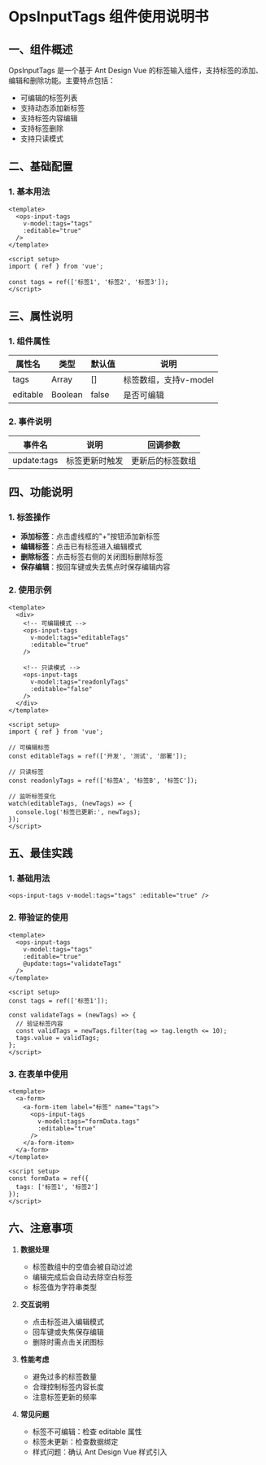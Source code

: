 # OpsInputTags 组件使用说明书

## 一、组件概述

OpsInputTags 是一个基于 Ant Design Vue 的标签输入组件，支持标签的添加、编辑和删除功能。主要特点包括：
- 可编辑的标签列表
- 支持动态添加新标签
- 支持标签内容编辑
- 支持标签删除
- 支持只读模式

## 二、基础配置

### 1. 基本用法
```vue
<template>
  <ops-input-tags
    v-model:tags="tags"
    :editable="true"
  />
</template>

<script setup>
import { ref } from 'vue';

const tags = ref(['标签1', '标签2', '标签3']);
</script>
```

## 三、属性说明

### 1. 组件属性
| 属性名 | 类型 | 默认值 | 说明 |
|--------|------|--------|------|
| tags | Array | [] | 标签数组，支持v-model |
| editable | Boolean | false | 是否可编辑 |

### 2. 事件说明
| 事件名 | 说明 | 回调参数 |
|--------|------|----------|
| update:tags | 标签更新时触发 | 更新后的标签数组 |

## 四、功能说明

### 1. 标签操作
- **添加标签**：点击虚线框的"+"按钮添加新标签
- **编辑标签**：点击已有标签进入编辑模式
- **删除标签**：点击标签右侧的关闭图标删除标签
- **保存编辑**：按回车键或失去焦点时保存编辑内容

### 2. 使用示例
```vue
<template>
  <div>
    <!-- 可编辑模式 -->
    <ops-input-tags
      v-model:tags="editableTags"
      :editable="true"
    />
    
    <!-- 只读模式 -->
    <ops-input-tags
      v-model:tags="readonlyTags"
      :editable="false"
    />
  </div>
</template>

<script setup>
import { ref } from 'vue';

// 可编辑标签
const editableTags = ref(['开发', '测试', '部署']);

// 只读标签
const readonlyTags = ref(['标签A', '标签B', '标签C']);

// 监听标签变化
watch(editableTags, (newTags) => {
  console.log('标签已更新:', newTags);
});
</script>
```

## 五、最佳实践

### 1. 基础用法
```vue
<ops-input-tags v-model:tags="tags" :editable="true" />
```

### 2. 带验证的使用
```vue
<template>
  <ops-input-tags
    v-model:tags="tags"
    :editable="true"
    @update:tags="validateTags"
  />
</template>

<script setup>
const tags = ref(['标签1']);

const validateTags = (newTags) => {
  // 验证标签内容
  const validTags = newTags.filter(tag => tag.length <= 10);
  tags.value = validTags;
};
</script>
```

### 3. 在表单中使用
```vue
<template>
  <a-form>
    <a-form-item label="标签" name="tags">
      <ops-input-tags
        v-model:tags="formData.tags"
        :editable="true"
      />
    </a-form-item>
  </a-form>
</template>

<script setup>
const formData = ref({
  tags: ['标签1', '标签2']
});
</script>
```

## 六、注意事项

1. **数据处理**
   - 标签数组中的空值会被自动过滤
   - 编辑完成后会自动去除空白标签
   - 标签值为字符串类型

2. **交互说明**
   - 点击标签进入编辑模式
   - 回车键或失焦保存编辑
   - 删除时需点击关闭图标

3. **性能考虑**
   - 避免过多的标签数量
   - 合理控制标签内容长度
   - 注意标签更新的频率

4. **常见问题**
   - 标签不可编辑：检查 editable 属性
   - 标签未更新：检查数据绑定
   - 样式问题：确认 Ant Design Vue 样式引入 